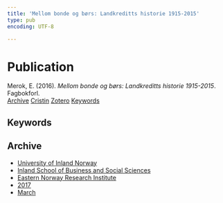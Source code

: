 ```yaml
---
title: 'Mellom bonde og børs: Landkreditts historie 1915-2015'
type: pub
encoding: UTF-8

---
```

<h1>Publication</h1>
<article id="csl-bib-container-ZRBKQVWN" class="csl-bib-container">
  <div class="csl-bib-body"> <div class="csl-entry">Merok, E. (2016). <i>Mellom bonde og børs: Landkreditts historie 1915-2015</i>. Fagbokforl.</div> </div>
  <div class="csl-bib-buttons">
    <a href="#taxonomy-article-ZRBKQVWN" alt="archive" class="csl-bib-button">Archive</a>
    <a href="https://app.cristin.no/results/show.jsf?id=1460685" alt="Cristin" class="csl-bib-button">Cristin</a>
    <a href="http://zotero.org/groups/5881554/items/ZRBKQVWN" alt="Zotero" class="csl-bib-button">Zotero</a>
    <a href="#keywords-article-ZRBKQVWN" alt="keywords" class="csl-bib-button">Keywords</a>
  </div>
  <div id="csl-bib-meta-container-ZRBKQVWN"></div>
</article>
<div id="csl-bib-meta-ZRBKQVWN" class="csl-bib-meta">
  <article id="keywords-article-ZRBKQVWN" class="keywords-article">
    <h1>Keywords</h1>
    
  </article>
  <article id="taxonomy-article-ZRBKQVWN" class="taxonomy-article">
    <h1>Archive</h1>
    <ul>
      <li><a href="{{< params subfolder >}}en/archive/?key=3DCRN523">University of Inland Norway</a></li>
      <li><a href="{{< params subfolder >}}en/archive/?key=DU8Q9LN9">Inland School of Business and Social Sciences</a></li>
      <li><a href="{{< params subfolder >}}en/archive/?key=IRYXBU4S">Eastern Norway Research Institute</a></li>
      <li><a href="{{< params subfolder >}}en/archive/?key=7QNIXLIV">2017</a></li>
      <li><a href="{{< params subfolder >}}en/archive/?key=3ZIM22LG">March</a></li>
    </ul>
  </article>
</div>
